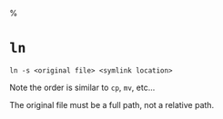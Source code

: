 %

# `ln`

	ln -s <original file> <symlink location>

Note the order is similar to `cp`, `mv`, etc...

The original file must be a full path, not a relative path.
